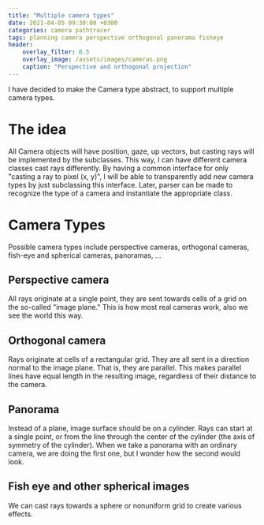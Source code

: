 ```yaml
---
title: "Multiple camera types"
date: 2021-04-05 09:30:00 +0300
categories: camera pathtracer
tags: planning camera perspective orthogonal panorama fisheye
header:
    overlay_filter: 0.5
    overlay_image: /assets/images/cameras.png
    caption: "Perspective and orthogonal projection"
---
```


I have decided to make the Camera type abstract, to support multiple camera types.

<!--more-->

# The idea

All Camera objects will have position, gaze, up vectors, but casting rays will be implemented by the subclasses. This way, I can have different camera classes cast rays differently. By having a common interface for only "casting a ray to pixel (x, y)", I will be able to transparently add new camera types by just subclassing this interface. Later, parser can be made to recognize the type of a camera and instantiate the appropriate class.

# Camera Types

Possible camera types include perspective cameras, orthogonal cameras, fish-eye and spherical cameras, panoramas, ...

## Perspective camera

All rays originate at a single point, they are sent towards cells of a grid on the so-called "image plane." This is how most real cameras work, also we see the world this way.

## Orthogonal camera

Rays originate at cells of a rectangular grid. They are all sent in a direction normal to the image plane. That is, they are parallel. This makes parallel lines have equal length in the resulting image, regardless of their distance to the camera.

## Panorama

Instead of a plane, image surface should be on a cylinder. Rays can start at a single point, or from the line through the center of the cylinder (the axis of symmetry of the cylinder). When we take a panorama with an ordinary camera, we are doing the first one, but I wonder how the second would look.

## Fish eye and other spherical images

We can cast rays towards a sphere or nonuniform grid to create various effects.